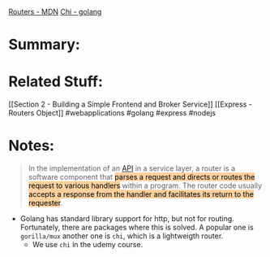 [Routers - MDN](https://developer.mozilla.org/en-US/docs/Glossary/routers)
[Chi - golang](https://github.com/go-chi/chi)
# Summary:
# Related Stuff:
[[Section 2 - Building a Simple Frontend and Broker Service]]
[[Express - Routers Object]]
#webapplications
#golang 
#express 
#nodejs 

# Notes:
> In the implementation of an [API](https://developer.mozilla.org/en-US/docs/Glossary/API) in a service layer, a router is a software component that <mark style="background: #FFB86CA6;">parses a request and directs or routes the request to various handlers</mark> within a program. The router code usually <mark style="background: #FFB86CA6;">accepts a response from the handler and facilitates its return to the requester</mark>.

- Golang has standard library support for http, but not for routing. Fortunately, there are packages where this is solved. A popular one is `gorilla/mux` another one is `chi`, which is a lightweigth router.
	- We use `chi` in the udemy course.